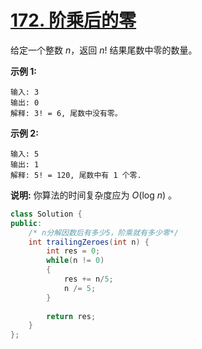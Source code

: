 # [172. 阶乘后的零](https://leetcode-cn.com/problems/factorial-trailing-zeroes/)

给定一个整数 *n*，返回 *n*! 结果尾数中零的数量。

**示例 1:**

```
输入: 3
输出: 0
解释: 3! = 6, 尾数中没有零。
```

**示例 2:**

```
输入: 5
输出: 1
解释: 5! = 120, 尾数中有 1 个零.
```

**说明:** 你算法的时间复杂度应为 *O*(log *n*) 。



```java
class Solution {
public:
    /* n分解因数后有多少5，阶乘就有多少零*/
    int trailingZeroes(int n) {
        int res = 0;
        while(n != 0)
        {
            res += n/5;
            n /= 5;
        }
        
        return res;
    }
};
```

